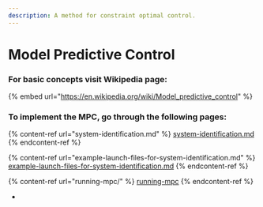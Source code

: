 ```yaml
---
description: A method for constraint optimal control.
---
```


# Model Predictive Control

### For basic concepts visit Wikipedia page:&#x20;

{% embed url="https://en.wikipedia.org/wiki/Model_predictive_control" %}

### To implement the MPC, go through the following pages:

{% content-ref url="system-identification.md" %}
[system-identification.md](system-identification.md)
{% endcontent-ref %}

{% content-ref url="example-launch-files-for-system-identification.md" %}
[example-launch-files-for-system-identification.md](example-launch-files-for-system-identification.md)
{% endcontent-ref %}

{% content-ref url="running-mpc/" %}
[running-mpc](running-mpc/)
{% endcontent-ref %}

*

